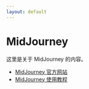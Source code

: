 ```yaml
---
layout: default
---
```


# MidJourney

这里是关于 MidJourney 的内容。

*   [MidJourney 官方网站](https://www.midjourney.com/)
*   [MidJourney 使用教程](https://example.com/midjourney-tutorial)